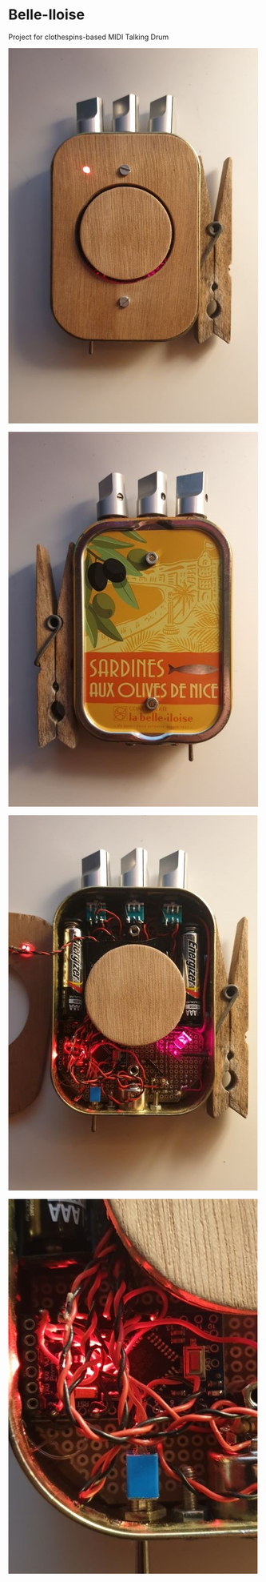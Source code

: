 # Belle-Iloise
Project for clothespins-based MIDI Talking Drum

![Belle-Iloise](/pics/fronte.jpg)

![Belle-Iloise](/pics/retro.jpg)

![Belle-Iloise](/pics/inside.jpg)

![Belle-Iloise](/pics/mini.jpg)